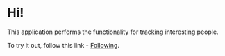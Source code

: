 # Hi!

This application performs the functionality for tracking interesting people. 

To try it out, follow this link - [Following](https://juliaoraz.github.io/goit-test/).

